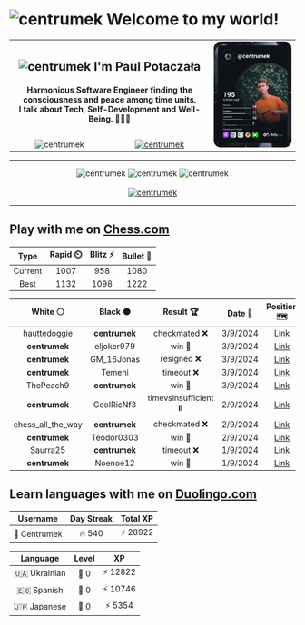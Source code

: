 <h1>
  <img
    src="https://emojis.slackmojis.com/emojis/images/1531849430/4246/blob-sunglasses.gif"
    width="30"
    alt="centrumek"
  />
  Welcome to my world!
</h1>

<table>
  <tbody>
    <tr>
      <td align="center" width="70%" colspan="2">
        <h2>
          <img
            src="https://raw.githubusercontent.com/MartinHeinz/MartinHeinz/master/wave.gif"
            width="30px"
            alt="centrumek"
          />
          I'm Paul Potaczała
        </h2>
        <h4>
          Harmonious Software Engineer finding the consciousness and peace among time units.
          <br/>
          I talk about Tech, Self-Development and Well-Being. 🌿🧘🚀
        </h4>
      </td>
      <td width="30%" rowspan="2">
        <a href="https://app.daily.dev/centrumek">
          <img
            src="./devcard.svg"
            alt="centrumek"
          />
        </a>
      </td>
    </tr>
    <tr align="center">
      <td>
        <img
          src="https://komarev.com/ghpvc/?username=centrumek&label=visitors&color=0e75b6&style=flat"
          alt="centrumek"
        >
      </td>
      <td>
        <a href="https://stackoverflow.com/users/14496012/centrumek">
          <img
            src="https://stackoverflow.com/users/flair/14496012.png?theme=dark"
            alt="centrumek"
          >
        </a>
      </td>
    </tr>
  </tbody>
</table>

---
<div align="center">
  <img 
    src="https://github-readme-stats.vercel.app/api?username=centrumek&show_icons=true&count_private=true&theme=dark&hide_border=true&hide=issues,contribs&bg_color=00000000"
    alt="centrumek"
  />
  <img
    src="https://github-readme-stats.vercel.app/api/top-langs/?username=centrumek&layout=compact&hide_border=true&theme=dark&bg_color=00000000&langs_count=6&exclude_repo=air-statistic-app"
    alt="centrumek"
  />
  <img 
    src="https://github-readme-streak-stats.herokuapp.com?user=centrumek&theme=dark&hide_border=true&background=FFFFFF00"
    alt="centrumek"
  />
  <br/>
  <br/>
  <a href="https://www.buymeacoffee.com/centrumek">
    <img
      src="https://cdn.buymeacoffee.com/buttons/v2/default-orange.png"
      height="50"
      width="210"
      alt="centrumek"
    />
  </a>
</div>

---

## Play with me on [Chess.com](https://www.chess.com/member/centrumek)

<div align="center">
<!--START_SECTION:chessStats-->
<!-- Automatically generated with https://github.com/Balastrong/chess-stats-action -->

| Type | Rapid ⏲️ | Blitz ⚡ | Bullet 🔫 |
|:---:|:---:|:---:|:---:|
| Current | 1007 | 958 | 1080 |
| Best | 1132 | 1098 | 1222 |

| White ⚪ | Black ⚫ | Result 🏆 | Date 📅 | Position 🗺️ | Type 🕕 |
|:---:|:---:|:---:|:---:|:---:|:---:|
| hauttedoggie | **centrumek** | checkmated ❌ | 3/9/2024 | <a href="http://www.ee.unb.ca/cgi-bin/tervo/fen.pl?select=r1b5/p4Q2/2kp4/1p1P4/N7/2P5/PP4PP/R5K1 b - -">Link</a> | Bullet |
| **centrumek** | eljoker979 | win 🥇 | 3/9/2024 | <a href="http://www.ee.unb.ca/cgi-bin/tervo/fen.pl?select=4r1k1/1pp3Qp/p2p4/3P2R1/P3Pq2/1P6/7P/4K3 b - -">Link</a> | Bullet |
| **centrumek** | GM_16Jonas | resigned ❌ | 3/9/2024 | <a href="http://www.ee.unb.ca/cgi-bin/tervo/fen.pl?select=2r1r1k1/pp4p1/4p3/6P1/P3p3/2P5/2K4P/6q1 w - -">Link</a> | Bullet |
| **centrumek** | Temeni | timeout ❌ | 3/9/2024 | <a href="http://www.ee.unb.ca/cgi-bin/tervo/fen.pl?select=8/8/4p1p1/1Kp5/Pp3k2/4p3/3q4/8 w - -">Link</a> | Bullet |
| ThePeach9 | **centrumek** | win 🥇 | 3/9/2024 | <a href="http://www.ee.unb.ca/cgi-bin/tervo/fen.pl?select=5r2/p6k/1p5p/2pPb3/2P5/6P1/PP3P2/6K1 b - -">Link</a> | Bullet |
| **centrumek** | CoolRicNf3 | timevsinsufficient ⏸️ | 2/9/2024 | <a href="http://www.ee.unb.ca/cgi-bin/tervo/fen.pl?select=6k1/4bppp/3p4/8/3r1r2/n7/7K/8 b - -">Link</a> | Bullet |
| chess_all_the_way | **centrumek** | checkmated ❌ | 2/9/2024 | <a href="http://www.ee.unb.ca/cgi-bin/tervo/fen.pl?select=k2r4/R3R3/pn6/1p1p4/7p/2P2P1P/PP4PB/6K1 b - -">Link</a> | Bullet |
| **centrumek** | Teodor0303 | win 🥇 | 2/9/2024 | <a href="http://www.ee.unb.ca/cgi-bin/tervo/fen.pl?select=r1bk3r/2qnQ1b1/p1p2p1p/6p1/3RP3/B1N2P2/P3B1PP/2K3NR b - -">Link</a> | Bullet |
| Saurra25 | **centrumek** | timeout ❌ | 1/9/2024 | <a href="http://www.ee.unb.ca/cgi-bin/tervo/fen.pl?select=8/3k4/7p/5p2/P1PbpP2/6P1/P3K2P/8 b - -">Link</a> | Bullet |
| **centrumek** | Noenoe12 | win 🥇 | 1/9/2024 | <a href="http://www.ee.unb.ca/cgi-bin/tervo/fen.pl?select=8/8/8/1p1K4/1k1pP3/3P4/2P5/8 b - -">Link</a> | Bullet |

<!--END_SECTION:chessStats-->
</div>

## Learn languages with me on [Duolingo.com](https://www.duolingo.com/profile/Centrumek)

<div align="center">
<!--START_SECTION:duolingoStats-->
<!-- Automatically generated with https://github.com/centrumek/duolingo-readme-stats-->

| Username | Day Streak | Total XP |
|:---:|:---:|:---:|
| 👤 Centrumek | 🔥 540 | ⚡ 28922 |

| Language | Level | XP |
|:---:|:---:|:---:|
| 🇺🇦 Ukrainian | 👑 0 | ⚡ 12822 |
| 🇪🇸 Spanish | 👑 0 | ⚡ 10746 |
| 🇯🇵 Japanese | 👑 0 | ⚡ 5354 |

<!--END_SECTION:duolingoStats-->
</div>
<!--
**centrumek/centrumek** is a ✨ _special_ ✨ repository because its `README.md` (this file) appears on your GitHub profile.

Here are some ideas to get you started:

- 🔭 I’m currently working on ...
- 🌱 I’m currently learning ...
- 👯 I’m looking to collaborate on ...
- 🤔 I’m looking for help with ...
- 💬 Ask me about ...
- 📫 How to reach me: ...
- 😄 Pronouns: ...
- ⚡ Fun fact: ...
-->
